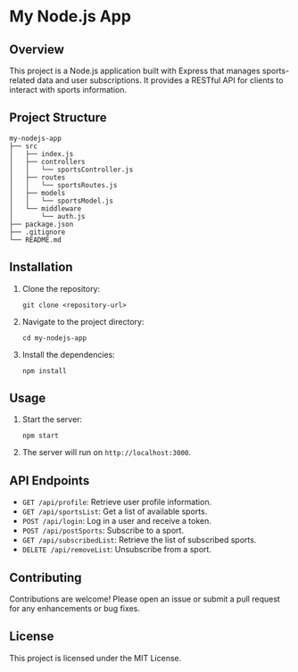 # My Node.js App

## Overview
This project is a Node.js application built with Express that manages sports-related data and user subscriptions. It provides a RESTful API for clients to interact with sports information.

## Project Structure
```
my-nodejs-app
├── src
│   ├── index.js
│   ├── controllers
│   │   └── sportsController.js
│   ├── routes
│   │   └── sportsRoutes.js
│   ├── models
│   │   └── sportsModel.js
│   └── middleware
│       └── auth.js
├── package.json
├── .gitignore
└── README.md
```

## Installation

1. Clone the repository:
   ```
   git clone <repository-url>
   ```

2. Navigate to the project directory:
   ```
   cd my-nodejs-app
   ```

3. Install the dependencies:
   ```
   npm install
   ```

## Usage

1. Start the server:
   ```
   npm start
   ```

2. The server will run on `http://localhost:3000`.

## API Endpoints

- `GET /api/profile`: Retrieve user profile information.
- `GET /api/sportsList`: Get a list of available sports.
- `POST /api/login`: Log in a user and receive a token.
- `POST /api/postSports`: Subscribe to a sport.
- `GET /api/subscribedList`: Retrieve the list of subscribed sports.
- `DELETE /api/removeList`: Unsubscribe from a sport.

## Contributing
Contributions are welcome! Please open an issue or submit a pull request for any enhancements or bug fixes.

## License
This project is licensed under the MIT License.